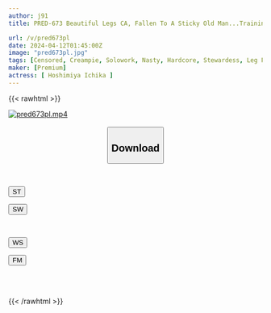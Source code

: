 ```yaml
---
author: j91
title: PRED-673 Beautiful Legs CA, Fallen To A Sticky Old Man...Training Flight To The Meat Urinal Ichika Hoshimiya

url: /v/pred673pl
date: 2024-04-12T01:45:00Z
image: "pred673pl.jpg"
tags: [Censored, Creampie, Solowork, Nasty, Hardcore, Stewardess, Leg Fetish	]
maker: [Premium]
actress: [ Hoshimiya Ichika ]
---
```



{{< rawhtml >}}

<div class="video" data-videoid="jWYXk9qK2biz9PM">
    <a href="javascript:;">
        <img src="/v/pred673pl/pred673pl.jpg" width="WIDTH" height="HEIGHT" alt="pred673pl.mp4" loading="lazy">
    </a>
</div>

<script type="text/javascript" src="https://j91.asia/asset/on-demand-st.js"></script>

<br>
  <link rel="stylesheet" href="https://j91.asia/asset/bs5.css">
  
  <center>
  <button class="btn btn-primary" type="button" data-bs-toggle="collapse" data-bs-target=".multi-collapse" aria-expanded="false" aria-controls="multiCollapseExample1 multiCollapseExample2"><h2>Download</h2></button></center>
</p>
<div class="row">
  <div class="col">
    <div class="collapse multi-collapse" id="multiCollapseExample1">
      <div class="card card-body">
	      	      <br>
<div class="buttons">  
<p><a href="https://streamtape.to/v/jWYXk9qK2biz9PM" target="_blank"><button class="btn-hover color-3"><i class="fa fa-download"></i> ST</button></a></p>
<p><a href="https://asnwish.com/39ohbyyl397v" target="_blank"><button class="btn-hover color-2"><i class="fa fa-download"></i> SW</button></a></p></div>
    </div>
  </div>
</div>
  <div class="col">
    <div class="collapse multi-collapse" id="multiCollapseExample2">
      <div class="card card-body">
	      <br>
<div class="buttons">
<p><a href="https://wolfstream.tv/t2dia43x37bi"><button class="btn-hover color-9"><i class="fa fa-download"></i> WS</button></a></p>
<p><a href="https://filemoon.sx/d/c007et2j6fkg"><button class="btn-hover color-8"><i class="fa fa-download"></i> FM</button></a></p></div>
<br><br>
      </div>
    </div>
  </div>
</div>

{{< /rawhtml >}}
